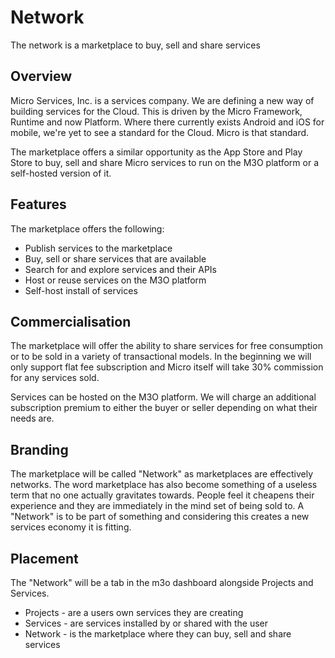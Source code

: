 # Network

The network is a marketplace to buy, sell and share services

## Overview

Micro Services, Inc. is a services company. We are defining a new way of building services for the Cloud. 
This is driven by the Micro Framework, Runtime and now Platform. Where there currently exists Android 
and iOS for mobile, we're yet to see a standard for the Cloud. Micro is that standard.

The marketplace offers a similar opportunity as the App Store and Play Store to buy, sell and share 
Micro services to run on the M3O platform or a self-hosted version of it.

## Features

The marketplace offers the following:

- Publish services to the marketplace
- Buy, sell or share services that are available
- Search for and explore services and their APIs
- Host or reuse services on the M3O platform
- Self-host install of services

## Commercialisation

The marketplace will offer the ability to share services for free consumption or to be sold in 
a variety of transactional models. In the beginning we will only support flat fee subscription 
and Micro itself will take 30% commission for any services sold.

Services can be hosted on the M3O platform. We will charge an additional subscription premium 
to either the buyer or seller depending on what their needs are.

## Branding

The marketplace will be called "Network" as marketplaces are effectively networks. The word marketplace has also become something of a useless term that no one actually gravitates towards. People feel it cheapens their experience and they are immediately in the mind set of being sold to. A "Network" is to be part of something and considering this creates a new services economy it is fitting.

## Placement

The "Network" will be a tab in the m3o dashboard alongside Projects and Services. 

- Projects - are a users own services they are creating
- Services - are services installed by or shared with the user
- Network - is the marketplace where they can buy, sell and share services
